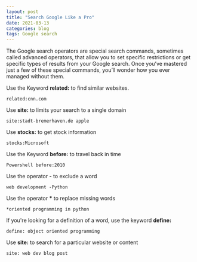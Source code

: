 ```yaml
---
layout: post
title: "Search Google Like a Pro"
date: 2021-03-13
categories: blog
tags: Google search
---
```

The Google search operators are special search commands, sometimes called advanced operators, that allow you to set specific restrictions or get specific types of results from your Google search. Once you’ve mastered just a few of these special commands, you’ll wonder how you ever managed without them.


Use the Keyword **related:** to find similar websites.

```
related:cnn.com
```

Use **site:**  to limits your search to a single domain

```
site:stadt-bremerhaven.de apple
```

Use **stocks:** to get stock information

```
stocks:Microsoft
```

Use the Keyword **before:** to travel back in time

```
Powershell before:2010
```

Use the operator **\-** to exclude a word

```
web development -Python
```

Use the operator **\*** to replace missing words

```
*oriented programming in python
```

If you're looking for a definition of a word, use the keyword **define:**

```
define: object oriented programming
```

Use **site:** to search for a particular website or content

```
site: web dev blog post
```